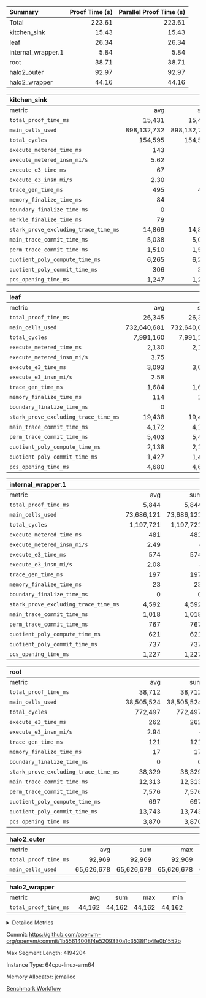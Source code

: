 | Summary | Proof Time (s) | Parallel Proof Time (s) |
|:---|---:|---:|
| Total |  223.61 |  223.61 |
| kitchen_sink |  15.43 |  15.43 |
| leaf |  26.34 |  26.34 |
| internal_wrapper.1 |  5.84 |  5.84 |
| root |  38.71 |  38.71 |
| halo2_outer |  92.97 |  92.97 |
| halo2_wrapper |  44.16 |  44.16 |


| kitchen_sink |||||
|:---|---:|---:|---:|---:|
|metric|avg|sum|max|min|
| `total_proof_time_ms ` |  15,431 |  15,431 |  15,431 |  15,431 |
| `main_cells_used     ` |  898,132,732 |  898,132,732 |  898,132,732 |  898,132,732 |
| `total_cycles        ` |  154,595 |  154,595 |  154,595 |  154,595 |
| `execute_metered_time_ms` |  143 | -          | -          | -          |
| `execute_metered_insn_mi/s` |  5.62 | -          |  5.62 |  5.62 |
| `execute_e3_time_ms  ` |  67 |  67 |  67 |  67 |
| `execute_e3_insn_mi/s` |  2.30 | -          |  2.30 |  2.30 |
| `trace_gen_time_ms   ` |  495 |  495 |  495 |  495 |
| `memory_finalize_time_ms` |  84 |  84 |  84 |  84 |
| `boundary_finalize_time_ms` |  0 |  0 |  0 |  0 |
| `merkle_finalize_time_ms` |  79 |  79 |  79 |  79 |
| `stark_prove_excluding_trace_time_ms` |  14,869 |  14,869 |  14,869 |  14,869 |
| `main_trace_commit_time_ms` |  5,038 |  5,038 |  5,038 |  5,038 |
| `perm_trace_commit_time_ms` |  1,510 |  1,510 |  1,510 |  1,510 |
| `quotient_poly_compute_time_ms` |  6,265 |  6,265 |  6,265 |  6,265 |
| `quotient_poly_commit_time_ms` |  306 |  306 |  306 |  306 |
| `pcs_opening_time_ms ` |  1,247 |  1,247 |  1,247 |  1,247 |

| leaf |||||
|:---|---:|---:|---:|---:|
|metric|avg|sum|max|min|
| `total_proof_time_ms ` |  26,345 |  26,345 |  26,345 |  26,345 |
| `main_cells_used     ` |  732,640,681 |  732,640,681 |  732,640,681 |  732,640,681 |
| `total_cycles        ` |  7,991,160 |  7,991,160 |  7,991,160 |  7,991,160 |
| `execute_metered_time_ms` |  2,130 |  2,130 |  2,130 |  2,130 |
| `execute_metered_insn_mi/s` |  3.75 | -          |  3.75 |  3.75 |
| `execute_e3_time_ms  ` |  3,093 |  3,093 |  3,093 |  3,093 |
| `execute_e3_insn_mi/s` |  2.58 | -          |  2.58 |  2.58 |
| `trace_gen_time_ms   ` |  1,684 |  1,684 |  1,684 |  1,684 |
| `memory_finalize_time_ms` |  114 |  114 |  114 |  114 |
| `boundary_finalize_time_ms` |  0 |  0 |  0 |  0 |
| `stark_prove_excluding_trace_time_ms` |  19,438 |  19,438 |  19,438 |  19,438 |
| `main_trace_commit_time_ms` |  4,172 |  4,172 |  4,172 |  4,172 |
| `perm_trace_commit_time_ms` |  5,403 |  5,403 |  5,403 |  5,403 |
| `quotient_poly_compute_time_ms` |  2,138 |  2,138 |  2,138 |  2,138 |
| `quotient_poly_commit_time_ms` |  1,427 |  1,427 |  1,427 |  1,427 |
| `pcs_opening_time_ms ` |  4,680 |  4,680 |  4,680 |  4,680 |

| internal_wrapper.1 |||||
|:---|---:|---:|---:|---:|
|metric|avg|sum|max|min|
| `total_proof_time_ms ` |  5,844 |  5,844 |  5,844 |  5,844 |
| `main_cells_used     ` |  73,686,121 |  73,686,121 |  73,686,121 |  73,686,121 |
| `total_cycles        ` |  1,197,721 |  1,197,721 |  1,197,721 |  1,197,721 |
| `execute_metered_time_ms` |  481 |  481 |  481 |  481 |
| `execute_metered_insn_mi/s` |  2.49 | -          |  2.49 |  2.49 |
| `execute_e3_time_ms  ` |  574 |  574 |  574 |  574 |
| `execute_e3_insn_mi/s` |  2.08 | -          |  2.08 |  2.08 |
| `trace_gen_time_ms   ` |  197 |  197 |  197 |  197 |
| `memory_finalize_time_ms` |  23 |  23 |  23 |  23 |
| `boundary_finalize_time_ms` |  0 |  0 |  0 |  0 |
| `stark_prove_excluding_trace_time_ms` |  4,592 |  4,592 |  4,592 |  4,592 |
| `main_trace_commit_time_ms` |  1,018 |  1,018 |  1,018 |  1,018 |
| `perm_trace_commit_time_ms` |  767 |  767 |  767 |  767 |
| `quotient_poly_compute_time_ms` |  621 |  621 |  621 |  621 |
| `quotient_poly_commit_time_ms` |  737 |  737 |  737 |  737 |
| `pcs_opening_time_ms ` |  1,227 |  1,227 |  1,227 |  1,227 |

| root |||||
|:---|---:|---:|---:|---:|
|metric|avg|sum|max|min|
| `total_proof_time_ms ` |  38,712 |  38,712 |  38,712 |  38,712 |
| `main_cells_used     ` |  38,505,524 |  38,505,524 |  38,505,524 |  38,505,524 |
| `total_cycles        ` |  772,497 |  772,497 |  772,497 |  772,497 |
| `execute_e3_time_ms  ` |  262 |  262 |  262 |  262 |
| `execute_e3_insn_mi/s` |  2.94 | -          |  2.94 |  2.94 |
| `trace_gen_time_ms   ` |  121 |  121 |  121 |  121 |
| `memory_finalize_time_ms` |  17 |  17 |  17 |  17 |
| `boundary_finalize_time_ms` |  0 |  0 |  0 |  0 |
| `stark_prove_excluding_trace_time_ms` |  38,329 |  38,329 |  38,329 |  38,329 |
| `main_trace_commit_time_ms` |  12,313 |  12,313 |  12,313 |  12,313 |
| `perm_trace_commit_time_ms` |  7,576 |  7,576 |  7,576 |  7,576 |
| `quotient_poly_compute_time_ms` |  697 |  697 |  697 |  697 |
| `quotient_poly_commit_time_ms` |  13,743 |  13,743 |  13,743 |  13,743 |
| `pcs_opening_time_ms ` |  3,870 |  3,870 |  3,870 |  3,870 |

| halo2_outer |||||
|:---|---:|---:|---:|---:|
|metric|avg|sum|max|min|
| `total_proof_time_ms ` |  92,969 |  92,969 |  92,969 |  92,969 |
| `main_cells_used     ` |  65,626,678 |  65,626,678 |  65,626,678 |  65,626,678 |

| halo2_wrapper |||||
|:---|---:|---:|---:|---:|
|metric|avg|sum|max|min|
| `total_proof_time_ms ` |  44,162 |  44,162 |  44,162 |  44,162 |



<details>
<summary>Detailed Metrics</summary>

|  | wrapper_layer_time_ms | prove_time_ms | prove_for_evm_time_ms | memory_finalize_time_ms | insns | execute_metered_time_ms | execute_metered_insn_mi/s | execute_e3_time_ms | execute_e3_insn_mi/s | boundary_finalize_time_ms | app proof_time_ms | agg_layer_time_ms |
| --- | --- | --- | --- | --- | --- | --- | --- | --- | --- | --- | --- |
|  | 5,885 | 92,984 | 44,162 | 17 | 1,198,194 | 209 | 3.69 | 264 | 2.92 | 0 | 23,384 | 38,729 | 

| group | trace_gen_time_ms | total_proof_time_ms | total_cycles | total_cells | stark_prove_excluding_trace_time_ms | single_leaf_agg_time_ms | quotient_poly_compute_time_ms | quotient_poly_commit_time_ms | perm_trace_commit_time_ms | pcs_opening_time_ms | num_segments | num_children | memory_to_vec_partition_time_ms | memory_finalize_time_ms | main_trace_commit_time_ms | main_cells_used | insns | generate_perm_trace_time_ms_time_ms | fri.log_blowup | execute_segment_time_ms | execute_metered_time_ms | execute_metered_insn_mi/s | execute_e3_time_ms | execute_e3_insn_mi/s | boundary_finalize_time_ms |
| --- | --- | --- | --- | --- | --- | --- | --- | --- | --- | --- | --- | --- | --- | --- | --- | --- | --- | --- | --- | --- | --- | --- | --- | --- | --- |
| halo2_outer |  | 92,969 |  |  |  |  |  |  |  |  |  |  |  |  |  | 65,626,678 |  |  |  |  |  |  |  |  |  | 
| halo2_wrapper |  | 44,162 |  |  |  |  |  |  |  |  |  |  |  |  |  |  |  |  |  |  |  |  |  |  |  | 
| internal_wrapper.1 | 197 | 5,844 | 1,197,721 | 224,975,330 | 4,592 |  | 621 | 737 | 767 | 1,227 |  |  |  | 23 | 1,018 | 73,686,121 | 1,197,722 | 216 | 2 |  | 481 | 2.49 | 574 | 2.08 | 0 | 
| kitchen_sink |  |  |  |  |  |  |  |  |  |  | 1 |  | 24 |  |  |  | 154,596 |  | 1 | 22,797 | 143 | 5.62 |  |  |  | 
| leaf |  |  |  |  |  | 26,721 |  |  |  |  |  | 1 |  |  |  |  |  |  | 1 |  |  |  |  |  |  | 

| group | air_name | rows | prep_cols | perm_cols | main_cols | cells |
| --- | --- | --- | --- | --- | --- | --- |
| internal_wrapper.1 | AccessAdapterAir<2> | 524,288 |  | 12 | 11 | 12,058,624 | 
| internal_wrapper.1 | AccessAdapterAir<4> | 262,144 |  | 12 | 13 | 6,553,600 | 
| internal_wrapper.1 | AccessAdapterAir<8> | 4,096 |  | 12 | 17 | 118,784 | 
| internal_wrapper.1 | FriReducedOpeningAir | 524,288 |  | 44 | 27 | 37,224,448 | 
| internal_wrapper.1 | JalRangeCheckAir | 65,536 |  | 16 | 12 | 1,835,008 | 
| internal_wrapper.1 | NativePoseidon2Air<BabyBearParameters>, 1> | 131,072 |  | 160 | 398 | 73,138,176 | 
| internal_wrapper.1 | PhantomAir | 32,768 |  | 8 | 6 | 458,752 | 
| internal_wrapper.1 | ProgramAir | 131,072 |  | 8 | 10 | 2,359,296 | 
| internal_wrapper.1 | VariableRangeCheckerAir | 262,144 | 2 | 8 | 1 | 2,359,296 | 
| internal_wrapper.1 | VmAirWrapper<AluNativeAdapterAir, FieldArithmeticCoreAir> | 1,048,576 |  | 20 | 29 | 51,380,224 | 
| internal_wrapper.1 | VmAirWrapper<BranchNativeAdapterAir, BranchEqualCoreAir<1> | 131,072 |  | 16 | 23 | 5,111,808 | 
| internal_wrapper.1 | VmAirWrapper<NativeAdapterAir<2, 0>, PublicValuesCoreAir> | 64 |  | 16 | 23 | 2,496 | 
| internal_wrapper.1 | VmAirWrapper<NativeLoadStoreAdapterAir<1>, NativeLoadStoreCoreAir<1> | 262,144 |  | 24 | 21 | 11,796,480 | 
| internal_wrapper.1 | VmAirWrapper<NativeLoadStoreAdapterAir<4>, NativeLoadStoreCoreAir<4> | 131,072 |  | 24 | 27 | 6,684,672 | 
| internal_wrapper.1 | VmAirWrapper<NativeVectorizedAdapterAir<4>, FieldExtensionCoreAir> | 131,072 |  | 20 | 38 | 7,602,176 | 
| internal_wrapper.1 | VmConnectorAir | 2 | 1 | 12 | 5 | 34 | 
| internal_wrapper.1 | VolatileBoundaryAir | 262,144 |  | 12 | 12 | 6,291,456 | 

| group | air_name | idx | rows | prep_cols | perm_cols | main_cols | cells |
| --- | --- | --- | --- | --- | --- | --- | --- |
| leaf | AccessAdapterAir<2> | 0 | 4,194,304 |  | 16 | 11 | 113,246,208 | 
| leaf | AccessAdapterAir<4> | 0 | 2,097,152 |  | 16 | 13 | 60,817,408 | 
| leaf | AccessAdapterAir<8> | 0 | 131,072 |  | 16 | 17 | 4,325,376 | 
| leaf | FriReducedOpeningAir | 0 | 8,388,608 |  | 84 | 27 | 931,135,488 | 
| leaf | JalRangeCheckAir | 0 | 131,072 |  | 28 | 12 | 5,242,880 | 
| leaf | NativePoseidon2Air<BabyBearParameters>, 1> | 0 | 1,048,576 |  | 312 | 398 | 744,488,960 | 
| leaf | PhantomAir | 0 | 32,768 |  | 12 | 6 | 589,824 | 
| leaf | ProgramAir | 0 | 2,097,152 |  | 8 | 10 | 37,748,736 | 
| leaf | VariableRangeCheckerAir | 0 | 262,144 | 2 | 8 | 1 | 2,359,296 | 
| leaf | VmAirWrapper<AluNativeAdapterAir, FieldArithmeticCoreAir> | 0 | 4,194,304 |  | 36 | 29 | 272,629,760 | 
| leaf | VmAirWrapper<BranchNativeAdapterAir, BranchEqualCoreAir<1> | 0 | 1,048,576 |  | 28 | 23 | 53,477,376 | 
| leaf | VmAirWrapper<NativeAdapterAir<2, 0>, PublicValuesCoreAir> | 0 | 64 |  | 28 | 27 | 3,520 | 
| leaf | VmAirWrapper<NativeLoadStoreAdapterAir<1>, NativeLoadStoreCoreAir<1> | 0 | 2,097,152 |  | 40 | 21 | 127,926,272 | 
| leaf | VmAirWrapper<NativeLoadStoreAdapterAir<4>, NativeLoadStoreCoreAir<4> | 0 | 524,288 |  | 40 | 27 | 35,127,296 | 
| leaf | VmAirWrapper<NativeVectorizedAdapterAir<4>, FieldExtensionCoreAir> | 0 | 1,048,576 |  | 36 | 38 | 77,594,624 | 
| leaf | VmConnectorAir | 0 | 2 | 1 | 16 | 5 | 42 | 
| leaf | VolatileBoundaryAir | 0 | 1,048,576 |  | 20 | 12 | 33,554,432 | 
| root | AccessAdapterAir<2> | 0 | 262,144 |  | 8 | 11 | 4,980,736 | 
| root | AccessAdapterAir<4> | 0 | 131,072 |  | 8 | 13 | 2,752,512 | 
| root | AccessAdapterAir<8> | 0 | 4,096 |  | 8 | 17 | 102,400 | 
| root | FriReducedOpeningAir | 0 | 131,072 |  | 24 | 27 | 6,684,672 | 
| root | JalRangeCheckAir | 0 | 32,768 |  | 12 | 12 | 786,432 | 
| root | NativePoseidon2Air<BabyBearParameters>, 1> | 0 | 32,768 |  | 84 | 398 | 15,794,176 | 
| root | PhantomAir | 0 | 8,192 |  | 8 | 6 | 114,688 | 
| root | ProgramAir | 0 | 131,072 |  | 8 | 10 | 2,359,296 | 
| root | VariableRangeCheckerAir | 0 | 262,144 | 2 | 8 | 1 | 2,359,296 | 
| root | VmAirWrapper<AluNativeAdapterAir, FieldArithmeticCoreAir> | 0 | 524,288 |  | 12 | 29 | 21,495,808 | 
| root | VmAirWrapper<BranchNativeAdapterAir, BranchEqualCoreAir<1> | 0 | 131,072 |  | 12 | 23 | 4,587,520 | 
| root | VmAirWrapper<NativeAdapterAir<2, 0>, PublicValuesCoreAir> | 0 | 64 |  | 12 | 22 | 2,176 | 
| root | VmAirWrapper<NativeLoadStoreAdapterAir<1>, NativeLoadStoreCoreAir<1> | 0 | 262,144 |  | 16 | 21 | 9,699,328 | 
| root | VmAirWrapper<NativeLoadStoreAdapterAir<4>, NativeLoadStoreCoreAir<4> | 0 | 65,536 |  | 16 | 27 | 2,818,048 | 
| root | VmAirWrapper<NativeVectorizedAdapterAir<4>, FieldExtensionCoreAir> | 0 | 65,536 |  | 12 | 38 | 3,276,800 | 
| root | VmConnectorAir | 0 | 2 | 1 | 8 | 5 | 26 | 
| root | VolatileBoundaryAir | 0 | 131,072 |  | 8 | 12 | 2,621,440 | 

| group | air_name | segment | rows | prep_cols | perm_cols | main_cols | cells |
| --- | --- | --- | --- | --- | --- | --- | --- |
| kitchen_sink | AccessAdapterAir<16> | 0 | 262,144 |  | 16 | 25 | 10,747,904 | 
| kitchen_sink | AccessAdapterAir<32> | 0 | 8,192 |  | 16 | 41 | 466,944 | 
| kitchen_sink | AccessAdapterAir<8> | 0 | 524,288 |  | 16 | 17 | 17,301,504 | 
| kitchen_sink | BitwiseOperationLookupAir<8> | 0 | 65,536 | 3 | 8 | 2 | 655,360 | 
| kitchen_sink | KeccakVmAir | 0 | 262,144 |  | 1,056 | 3,163 | 1,105,985,536 | 
| kitchen_sink | MemoryMerkleAir<8> | 0 | 16,384 |  | 16 | 32 | 786,432 | 
| kitchen_sink | PersistentBoundaryAir<8> | 0 | 8,192 |  | 12 | 20 | 262,144 | 
| kitchen_sink | PhantomAir | 0 | 1 |  | 12 | 6 | 18 | 
| kitchen_sink | Poseidon2PeripheryAir<BabyBearParameters>, 1> | 0 | 4,096 |  | 8 | 300 | 1,261,568 | 
| kitchen_sink | ProgramAir | 0 | 16,384 |  | 8 | 10 | 294,912 | 
| kitchen_sink | RangeTupleCheckerAir<2> | 0 | 2,097,152 | 2 | 8 | 1 | 18,874,368 | 
| kitchen_sink | Sha256VmAir | 0 | 524,288 |  | 108 | 470 | 303,038,464 | 
| kitchen_sink | VariableRangeCheckerAir | 0 | 262,144 | 2 | 8 | 1 | 2,359,296 | 
| kitchen_sink | VmAirWrapper<Rv32BaseAluAdapterAir, BaseAluCoreAir<4, 8> | 0 | 32,768 |  | 52 | 36 | 2,883,584 | 
| kitchen_sink | VmAirWrapper<Rv32BaseAluAdapterAir, LessThanCoreAir<4, 8> | 0 | 2,048 |  | 40 | 37 | 157,696 | 
| kitchen_sink | VmAirWrapper<Rv32BaseAluAdapterAir, ShiftCoreAir<4, 8> | 0 | 16,384 |  | 52 | 53 | 1,720,320 | 
| kitchen_sink | VmAirWrapper<Rv32BranchAdapterAir, BranchEqualCoreAir<4> | 0 | 8,192 |  | 28 | 26 | 442,368 | 
| kitchen_sink | VmAirWrapper<Rv32BranchAdapterAir, BranchLessThanCoreAir<4, 8> | 0 | 4,096 |  | 32 | 32 | 262,144 | 
| kitchen_sink | VmAirWrapper<Rv32CondRdWriteAdapterAir, Rv32JalLuiCoreAir> | 0 | 1,024 |  | 28 | 18 | 47,104 | 
| kitchen_sink | VmAirWrapper<Rv32HeapAdapterAir<2, 32, 32>, BaseAluCoreAir<32, 8> | 0 | 2,048 |  | 192 | 168 | 737,280 | 
| kitchen_sink | VmAirWrapper<Rv32HeapAdapterAir<2, 32, 32>, LessThanCoreAir<32, 8> | 0 | 1,024 |  | 68 | 169 | 242,688 | 
| kitchen_sink | VmAirWrapper<Rv32HeapAdapterAir<2, 32, 32>, MultiplicationCoreAir<32, 8> | 0 | 256 |  | 192 | 164 | 91,136 | 
| kitchen_sink | VmAirWrapper<Rv32HeapBranchAdapterAir<2, 32>, BranchEqualCoreAir<32> | 0 | 256 |  | 48 | 124 | 44,032 | 
| kitchen_sink | VmAirWrapper<Rv32IsEqualModAdapterAir<2, 1, 32, 32>, ModularIsEqualCoreAir<32, 4, 8> | 0 | 8 |  | 56 | 166 | 1,776 | 
| kitchen_sink | VmAirWrapper<Rv32IsEqualModAdapterAir<2, 3, 16, 48>, ModularIsEqualCoreAir<48, 4, 8> | 0 | 8 |  | 88 | 242 | 2,640 | 
| kitchen_sink | VmAirWrapper<Rv32JalrAdapterAir, Rv32JalrCoreAir> | 0 | 2,048 |  | 36 | 28 | 131,072 | 
| kitchen_sink | VmAirWrapper<Rv32LoadStoreAdapterAir, LoadStoreCoreAir<4> | 0 | 131,072 |  | 52 | 41 | 12,189,696 | 
| kitchen_sink | VmAirWrapper<Rv32MultAdapterAir, MulHCoreAir<4, 8> | 0 | 16 |  | 72 | 39 | 1,776 | 
| kitchen_sink | VmAirWrapper<Rv32MultAdapterAir, MultiplicationCoreAir<4, 8> | 0 | 32 |  | 52 | 31 | 2,656 | 
| kitchen_sink | VmAirWrapper<Rv32RdWriteAdapterAir, Rv32AuipcCoreAir> | 0 | 1,024 |  | 28 | 20 | 49,152 | 
| kitchen_sink | VmAirWrapper<Rv32VecHeapAdapterAir<1, 2, 2, 32, 32>, FieldExpressionCoreAir> | 0 | 4 |  | 836 | 547 | 5,532 | 
| kitchen_sink | VmAirWrapper<Rv32VecHeapAdapterAir<1, 6, 6, 16, 16>, FieldExpressionCoreAir> | 0 | 4 |  | 1,668 | 1,020 | 10,752 | 
| kitchen_sink | VmAirWrapper<Rv32VecHeapAdapterAir<2, 1, 1, 32, 32>, FieldExpressionCoreAir> | 0 | 64 |  | 384 | 294 | 41,920 | 
| kitchen_sink | VmAirWrapper<Rv32VecHeapAdapterAir<2, 2, 2, 32, 32>, FieldExpressionCoreAir> | 0 | 2 |  | 860 | 625 | 2,202 | 
| kitchen_sink | VmAirWrapper<Rv32VecHeapAdapterAir<2, 3, 3, 16, 16>, FieldExpressionCoreAir> | 0 | 4 |  | 496 | 393 | 2,404 | 
| kitchen_sink | VmAirWrapper<Rv32VecHeapAdapterAir<2, 6, 6, 16, 16>, FieldExpressionCoreAir> | 0 | 2 |  | 1,340 | 949 | 3,426 | 
| kitchen_sink | VmConnectorAir | 0 | 2 | 1 | 16 | 5 | 42 | 

| group | idx | trace_gen_time_ms | total_proof_time_ms | total_cycles | total_cells | stark_prove_excluding_trace_time_ms | quotient_poly_compute_time_ms | quotient_poly_commit_time_ms | perm_trace_commit_time_ms | pcs_opening_time_ms | memory_finalize_time_ms | main_trace_commit_time_ms | main_cells_used | insns | generate_perm_trace_time_ms_time_ms | fri.log_blowup | execute_metered_time_ms | execute_metered_insn_mi/s | execute_e3_time_ms | execute_e3_insn_mi/s | boundary_finalize_time_ms |
| --- | --- | --- | --- | --- | --- | --- | --- | --- | --- | --- | --- | --- | --- | --- | --- | --- | --- | --- | --- | --- | --- |
| leaf | 0 | 1,684 | 26,345 | 7,991,160 | 2,500,267,498 | 19,438 | 2,138 | 1,427 | 5,403 | 4,680 | 114 | 4,172 | 732,640,681 | 7,991,161 | 1,610 |  | 2,130 | 3.75 | 3,093 | 2.58 | 0 | 
| root | 0 | 121 | 38,712 | 772,497 | 80,435,354 | 38,329 | 697 | 13,743 | 7,576 | 3,870 | 17 | 12,313 | 38,505,524 | 772,498 | 88 | 3 |  |  | 262 | 2.94 | 0 | 

| group | idx | trace_height_constraint | weighted_sum | threshold |
| --- | --- | --- | --- | --- |
| leaf | 0 | 0 | 39,125,124 | 2,013,265,921 | 
| leaf | 0 | 1 | 291,111,168 | 2,013,265,921 | 
| leaf | 0 | 2 | 19,562,562 | 2,013,265,921 | 
| leaf | 0 | 3 | 288,096,516 | 2,013,265,921 | 
| leaf | 0 | 4 | 2,097,152 | 2,013,265,921 | 
| leaf | 0 | 5 | 642,351,818 | 2,013,265,921 | 
| root | 0 | 0 | 2,252,928 | 2,013,265,921 | 
| root | 0 | 1 | 14,557,184 | 2,013,265,921 | 
| root | 0 | 2 | 1,126,464 | 2,013,265,921 | 
| root | 0 | 3 | 15,540,224 | 2,013,265,921 | 
| root | 0 | 4 | 262,144 | 2,013,265,921 | 
| root | 0 | 5 | 34,263,234 | 2,013,265,921 | 

| group | segment | trace_gen_time_ms | total_proof_time_ms | total_cycles | total_cells | stark_prove_excluding_trace_time_ms | quotient_poly_compute_time_ms | quotient_poly_commit_time_ms | prove_segment_time_ms | perm_trace_commit_time_ms | pcs_opening_time_ms | merkle_finalize_time_ms | memory_to_vec_partition_time_ms | memory_finalize_time_ms | main_trace_commit_time_ms | main_cells_used | insns | generate_perm_trace_time_ms_time_ms | execute_e3_time_ms | execute_e3_insn_mi/s | boundary_finalize_time_ms |
| --- | --- | --- | --- | --- | --- | --- | --- | --- | --- | --- | --- | --- | --- | --- | --- | --- | --- | --- | --- | --- | --- |
| kitchen_sink | 0 | 495 | 15,431 | 154,595 | 1,481,195,140 | 14,869 | 6,265 | 306 | 18,761 | 1,510 | 1,247 | 79 | 24 | 84 | 5,038 | 898,132,732 | 154,596 | 457 | 67 | 2.30 | 0 | 

| group | segment | trace_height_constraint | weighted_sum | threshold |
| --- | --- | --- | --- | --- |
| kitchen_sink | 0 | 0 | 1,977,978 | 2,013,265,921 | 
| kitchen_sink | 0 | 1 | 32,428,728 | 2,013,265,921 | 
| kitchen_sink | 0 | 2 | 988,989 | 2,013,265,921 | 
| kitchen_sink | 0 | 3 | 32,011,232 | 2,013,265,921 | 
| kitchen_sink | 0 | 4 | 57,344 | 2,013,265,921 | 
| kitchen_sink | 0 | 5 | 24,576 | 2,013,265,921 | 
| kitchen_sink | 0 | 6 | 49,612,052 | 2,013,265,921 | 
| kitchen_sink | 0 | 7 | 1,048,576 | 2,013,265,921 | 
| kitchen_sink | 0 | 8 | 8,448 | 2,013,265,921 | 
| kitchen_sink | 0 | 9 | 120,668,771 | 2,013,265,921 | 

| group | trace_height_constraint | weighted_sum | threshold |
| --- | --- | --- | --- |
| internal_wrapper.1 | 0 | 5,177,476 | 2,013,265,921 | 
| internal_wrapper.1 | 1 | 30,814,464 | 2,013,265,921 | 
| internal_wrapper.1 | 2 | 2,588,738 | 2,013,265,921 | 
| internal_wrapper.1 | 3 | 30,941,444 | 2,013,265,921 | 
| internal_wrapper.1 | 4 | 262,144 | 2,013,265,921 | 
| internal_wrapper.1 | 5 | 70,177,482 | 2,013,265,921 | 

</details>


Commit: https://github.com/openvm-org/openvm/commit/1b55614008f4e5209330a1c3538f1b4fe0b1552b

Max Segment Length: 4194204

Instance Type: 64cpu-linux-arm64

Memory Allocator: jemalloc

[Benchmark Workflow](https://github.com/openvm-org/openvm/actions/runs/15915462158)
